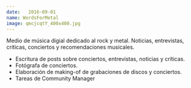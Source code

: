 ```yaml
---
date:   2016-09-01
name: WordsForMetal
image: qmcjcqtY_400x400.jpg
---
```

Medio de música digial dedicado al rock y metal. Noticias, entrevistas, críticas, conciertos y recomendaciones musicales.
- Escritura de posts sobre conciertos, entrevistas, noticias y críticas.
- Fotógrafa de conciertos.
- Elaboración de making-of de grabaciones de discos y conciertos.
- Tareas de Community Manager
